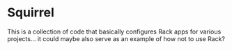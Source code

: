 # Squirrel #

This is a collection of code that basically configures Rack apps for various projects... it could maybe also serve as an example of how not to use Rack?
